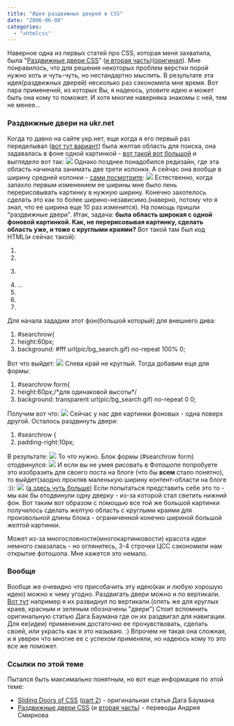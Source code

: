 ```yaml
---
title: "Идея раздвижных дверей в CSS"
date: "2006-06-08"
categories: 
  - "xhtmlcss"
---
```


Наверное одна из первых статей про CSS, которая меня захватила, была "[Раздвижные двери CSS](http://www.id-as.com/arts/ala/slidingdoors/)" ([и вторая часть](http://www.id-as.com/arts/ala/slidingdoors2/))([оригинал](www.alistapart.com/articles/slidingdoors/)). Мне понравилось, что для решения некоторых проблем верстки порой нужно хоть и чуть-чуть, но нестандартно мыслить. В результате эта идея(раздвижных дверей) несколько раз сэкономила мне время. Вот пара применений, из которых Вы, я надеюсь, уловите идею и может быть она кому то поможет. И хотя многие наверняка знакомы с ней, тем не менее...

### Раздвижные двери на ukr.net

Когда то давно на сайте укр.нет, еще когда я его первый раз переделывал ([вот тут вариант](http://cssing.org.ua/examples/ukrnet/)) была желтая область для поиска, она задавалась в фоне одной картинкой - [вот такой вот большой](http://cssing.org.ua/examples/ukrnet/pic/bg_search.gif) и выглядело вот так: ![](/images/ukrnet-2.png) Однако позднее понадобился редизайн, где эта область начинала занимать две трети колонки. А сейчас она вообще в ширину средней колонки - [сами посмотрите](http://www.ukr.net/): ![](/images/ukrnet-1.png) Естественно, когда запахло первым изменением ее ширины мне было лень перерисовывать картинку в нужную ширину. Конечно захотелось сделать это как то более ширино-независимо.(наверно, потому что я знал, что ее ширина еще 10 раз изменится). На помощь пришли "раздвижные двери". Итак, задача: **была область широкая с одной фоновой картинкой. Как, не перерисовывая картинку, сделать область уже, и тоже с круглыми краями?** Вот такой там был код HTML(и сейчас такой):

1. <!-- #searchrow -->
2. <div id="searchrow">
3. <form >
4. ...
5. </form>
6. </div>
7. <!--END #searchrow -->

Для начала зададим этот фон(большой который) для внешнего дива:

1. #searchrow{
2. height:60px;
3. background: #fff url(pic/bg\_search.gif) no-repeat 100% 0;

Вот что выйдет: ![](/images/ukrnet-3.png) Слева край не круглый. Тогда добавим еще для формы:

1. #searchrow form{
2. height:60px;/\*для одинаковой высоты\*/
3. background: transparent url(pic/bg\_search.gif) no-repeat 0 0;

Получим вот что: ![](/images/ukrnet-5.png) Сейчас у нас две картинки фоновых - одна поверх другой. Осталось раздвинуть двери:

1. #searchrow {
2. padding-right:10px;

В результате: ![](/images/ukrnet-6.png) То что нужно. Блок формы (#searchrow form) отодвинулся: ![](/images/ukrnet-8.png) И если вы не умея рисовать в Фотошопе попробуете это изобразить для своего поста на блоге (что бы **всем** стало понятно), то выйдет(заодно прокляв маленькую ширину контент-области на блоге :)): ![](/images/ukrnet-7.gif) ([а здесь чуть больше](http://cssing.org.ua/images/ukrnet-4.png)) Если попытаться представить себе это то - мы как бы отодвинули одну дверку - из-за которой стал светить нижний фон. Вот таким вот образом с помощью все той же большой картинки получилось сделать желтую область с круглыми краями для произвольной длины блока - ограниченной конечно шириной большой желтой картинки.

Может из-за многословности(многокартинковости) красота идеи немного смазалась - но оглянитесь, 3-4 строчки ЦСС сэкономили нам открытие фотошопа. Мне кажется это немало.

### Вообще

Вообще же очевидно что присобачить эту идею(как и любую хорошую идею) можно к чему угодно. Раздвигать двери можно и по вертикали. [Вот тут](http://cssing.org.ua/examples/sliding/) например я их развиднул по вертикали.(опять же для круглых краев, красным и зеленым обозначены "двери") Стоит вспомнить оригинальную статью Дага Баумана где он их раздвигал для навигации. Для ее(идеи) применения достаточно ее прочувствовать, сделать своей, или украсть как я это называю. :) Впрочем не такая она сложная, и я уверен что многие ее с успехом применяли, но надеюсь кому то это все же поможет.

### Ссылки по этой теме

Пытался быть максимально понятным, но вот еще информация по этой теме:

- [Sliding Doors of CSS](http://www.alistapart.com/articles/slidingdoors/) ([part 2](http://www.alistapart.com/articles/slidingdoors2/)) - оригинальная статья Дага Баумана
- [Раздвижные двери CSS](http://www.id-as.com/arts/ala/slidingdoors/) (и [вторая часть](http://www.id-as.com/arts/ala/slidingdoors2/)) - переводы Андрея Смирнова
